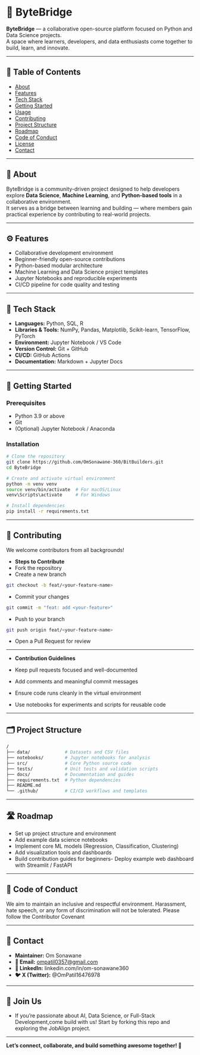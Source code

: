 # 🧠 ByteBridge

**ByteBridge** — a collaborative open-source platform focused on Python and Data Science projects.  
A space where learners, developers, and data enthusiasts come together to build, learn, and innovate.

---

## 🧭 Table of Contents
- [About](#about)  
- [Features](#features) 
- [Tech Stack](#tech-stack)
- [Getting Started](#getting-started)
- [Usage](#usage)
- [Contributing](#contributing)
- [Project Structure](#project-structure)
- [Roadmap](#roadmap)
- [Code of Conduct](#code-of-conduct)
- [License](#license)
- [Contact](#contact)

---

## 📘 About
ByteBridge is a community-driven project designed to help developers explore **Data Science**, **Machine Learning**, and **Python-based tools** in a collaborative environment.  
It serves as a bridge between learning and building — where members gain practical experience by contributing to real-world projects.

---

## ⚙️ Features
- Collaborative development environment  
- Beginner-friendly open-source contributions  
- Python-based modular architecture  
- Machine Learning and Data Science project templates  
- Jupyter Notebooks and reproducible experiments  
- CI/CD pipeline for code quality and testing  

---

## 🧩 Tech Stack
- **Languages:** Python, SQL, R  
- **Libraries & Tools:** NumPy, Pandas, Matplotlib, Scikit-learn, TensorFlow, PyTorch  
- **Environment:** Jupyter Notebook / VS Code  
- **Version Control:** Git + GitHub  
- **CI/CD:** GitHub Actions  
- **Documentation:** Markdown + Jupyter Docs  

---

## 🚀 Getting Started

### Prerequisites
- Python 3.9 or above  
- Git  
- (Optional) Jupyter Notebook / Anaconda  

### Installation
```bash
# Clone the repository
git clone https://github.com/OmSonawane-360/BitBuilders.git
cd ByteBridge

# Create and activate virtual environment
python -m venv venv
source venv/bin/activate  # For macOS/Linux
venv\Scripts\activate     # For Windows

# Install dependencies
pip install -r requirements.txt 
```

---
## 🤝 Contributing

We welcome contributors from all backgrounds!

- **Steps to Contribute**
- Fork the repository
- Create a new branch
```bash
git checkout -b feat/<your-feature-name>
```
- Commit your changes
```bash
git commit -m "feat: add <your-feature>"

```
- Push to your branch
```bash
git push origin feat/<your-feature-name>

```
- Open a Pull Request for review
---
- **Contribution Guidelines**

- Keep pull requests focused and well-documented
- Add comments and meaningful commit messages
- Ensure code runs cleanly in the virtual environment
- Use notebooks for experiments and scripts for reusable code

---
## 🗂️ Project Structure
```bash
/
├── data/             # Datasets and CSV files
├── notebooks/        # Jupyter notebooks for analysis
├── src/              # Core Python source code
├── tests/            # Unit tests and validation scripts
├── docs/             # Documentation and guides
├── requirements.txt  # Python dependencies
├── README.md
└── .github/          # CI/CD workflows and templates
```
---
## 🛣️ Roadmap
- Set up project structure and environment
- Add example data science notebooks
- Implement core ML models (Regression, Classification, Clustering)
- Add visualization tools and dashboards
- Build contribution guides for beginners-  Deploy example web dashboard with Streamlit / FastAPI

---
## 💬 Code of Conduct

We aim to maintain an inclusive and respectful environment.
Harassment, hate speech, or any form of discrimination will not be tolerated.
Please follow the Contributor Covenant

---

## 📧 Contact
- **Maintainer:** Om Sonawane
- **📩 Email:** ompatil0357@gmail.com
- **🔗 LinkedIn:** linkedin.com/in/om-sonawane360
- **🐦 X (Twitter):** @OmPatil16476978

---
## 💬 Join Us

- If you’re passionate about AI, Data Science, or Full-Stack Development,come build with us! Start by forking this repo and exploring the JobAlign project.


---
**Let’s connect, collaborate, and build something awesome together! 🚀**
